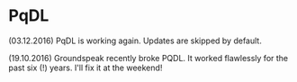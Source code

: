 # PqDL

(03.12.2016) PqDL is working again. Updates are skipped by default. 

(19.10.2016) Groundspeak recently broke PQDL. It worked flawlessly for the past six (!) years. I'll fix it at the weekend!
